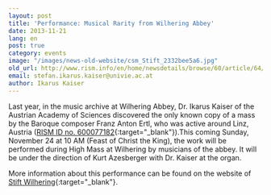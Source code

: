 ```yaml
---
layout: post
title: 'Performance: Musical Rarity from Wilhering Abbey'
date: 2013-11-21
lang: en
post: true
category: events
image: "/images/news-old-website/csm_Stift_2332bee5a6.jpg"
old_url: http://www.rism.info/en/home/newsdetails/browse/60/article/64/performance-musical-rarity-from-wilhering-abbey-1.html
email: stefan.ikarus.kaiser@univie.ac.at
author: Ikarus Kaiser
---
```


Last year, in the music archive at Wilhering Abbey, Dr. Ikarus Kaiser of the Austrian Academy of Sciences discovered the only known copy of a mass by the Baroque composer Franz Anton Ertl, who was active around Linz, Austria ([RISM ID no. 600077182](http://opac.rism.info/search?documentid=600077182){:target="_blank"}).This coming Sunday, November 24 at 10 AM (Feast of Christ the King), the work will be performed during High Mass at Wilhering by musicians of the abbey. It will be under the direction of Kurt Azesberger with Dr. Kaiser at the organ.

More information about this performance can be found on the website of [Stift Wilhering](https://web.archive.org/web/20160313154422/http://stiftwilhering.at/termine/stift-wilhering-christkoenigssonntag-hochamt/){:target="_blank"}.
